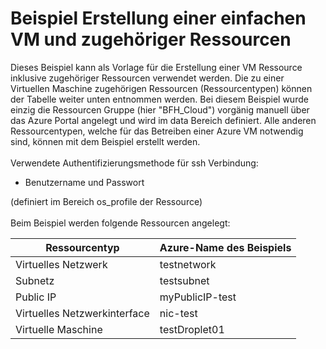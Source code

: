 # Beispiel Erstellung einer einfachen VM und zugehöriger Ressourcen
Dieses Beispiel kann als Vorlage für die Erstellung einer VM Ressource inklusive zugehöriger Ressourcen verwendet werden. Die zu einer Virtuellen Maschine zugehörigen Ressourcen (Ressourcentypen) können der Tabelle weiter unten entnommen werden. Bei diesem Beispiel wurde einzig die Ressourcen Gruppe (hier "BFH_Cloud") vorgänig manuell über das Azure Portal angelegt und wird im data Bereich definiert. Alle anderen Ressourcentypen, welche für das Betreiben einer Azure VM notwendig sind, können mit dem Beispiel erstellt werden.
<br /><br />
Verwendete Authentifizierungsmethode für ssh Verbindung:
- Benutzername und Passwort

(definiert im Bereich os_profile der Ressource)
<br /><br />
Beim Beispiel werden folgende Ressourcen angelegt:

| Ressourcentyp | Azure-Name des Beispiels |
| ------------- | ------------------------ |
| Virtuelles Netzwerk | testnetwork |
| Subnetz | testsubnet |
| Public IP | myPublicIP-test |
| Virtuelles Netzwerkinterface | nic-test |
| Virtuelle Maschine | testDroplet01 |